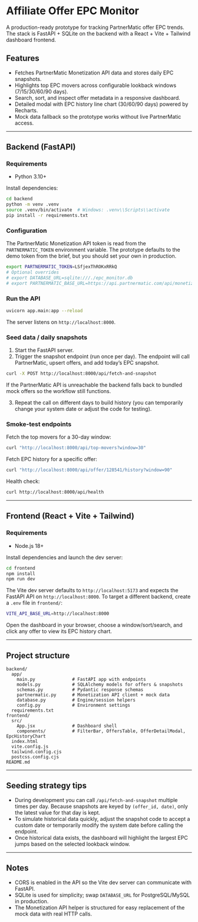 # Affiliate Offer EPC Monitor

A production-ready prototype for tracking PartnerMatic offer EPC trends. The stack is FastAPI + SQLite on the backend with a React + Vite + Tailwind dashboard frontend.

## Features

- Fetches PartnerMatic Monetization API data and stores daily EPC snapshots.
- Highlights top EPC movers across configurable lookback windows (7/15/30/60/90 days).
- Search, sort, and inspect offer metadata in a responsive dashboard.
- Detailed modal with EPC history line chart (30/60/90 days) powered by Recharts.
- Mock data fallback so the prototype works without live PartnerMatic access.

---

## Backend (FastAPI)

### Requirements

- Python 3.10+

Install dependencies:

```bash
cd backend
python -m venv .venv
source .venv/bin/activate  # Windows: .venv\\Scripts\\activate
pip install -r requirements.txt
```

### Configuration

The PartnerMatic Monetization API token is read from the `PARTNERMATIC_TOKEN` environment variable. The prototype defaults to the demo token from the brief, but you should set your own in production.

```bash
export PARTNERMATIC_TOKEN=LSfjexThROKxRRkQ
# Optional overrides
# export DATABASE_URL=sqlite:///./epc_monitor.db
# export PARTNERMATIC_BASE_URL=https://api.partnermatic.com/api/monetization
```

### Run the API

```bash
uvicorn app.main:app --reload
```

The server listens on `http://localhost:8000`.

### Seed data / daily snapshots

1. Start the FastAPI server.
2. Trigger the snapshot endpoint (run once per day). The endpoint will call PartnerMatic, upsert offers, and add today’s EPC snapshot.

```bash
curl -X POST http://localhost:8000/api/fetch-and-snapshot
```

If the PartnerMatic API is unreachable the backend falls back to bundled mock offers so the workflow still functions.

3. Repeat the call on different days to build history (you can temporarily change your system date or adjust the code for testing).

### Smoke-test endpoints

Fetch the top movers for a 30-day window:

```bash
curl "http://localhost:8000/api/top-movers?window=30"
```

Fetch EPC history for a specific offer:

```bash
curl "http://localhost:8000/api/offer/128541/history?window=90"
```

Health check:

```bash
curl http://localhost:8000/api/health
```

---

## Frontend (React + Vite + Tailwind)

### Requirements

- Node.js 18+

Install dependencies and launch the dev server:

```bash
cd frontend
npm install
npm run dev
```

The Vite dev server defaults to `http://localhost:5173` and expects the FastAPI API on `http://localhost:8000`. To target a different backend, create a `.env` file in `frontend/`:

```bash
VITE_API_BASE_URL=http://localhost:8000
```

Open the dashboard in your browser, choose a window/sort/search, and click any offer to view its EPC history chart.

---

## Project structure

```
backend/
  app/
    main.py              # FastAPI app with endpoints
    models.py            # SQLAlchemy models for offers & snapshots
    schemas.py           # Pydantic response schemas
    partnermatic.py      # Monetization API client + mock data
    database.py          # Engine/session helpers
    config.py            # Environment settings
  requirements.txt
frontend/
  src/
    App.jsx              # Dashboard shell
    components/          # FilterBar, OffersTable, OfferDetailModal, EpcHistoryChart
  index.html
  vite.config.js
  tailwind.config.cjs
  postcss.config.cjs
README.md
```

---

## Seeding strategy tips

- During development you can call `/api/fetch-and-snapshot` multiple times per day. Because snapshots are keyed by `(offer_id, date)`, only the latest value for that day is kept.
- To simulate historical data quickly, adjust the snapshot code to accept a custom date or temporarily modify the system date before calling the endpoint.
- Once historical data exists, the dashboard will highlight the largest EPC jumps based on the selected lookback window.

---

## Notes

- CORS is enabled in the API so the Vite dev server can communicate with FastAPI.
- SQLite is used for simplicity; swap `DATABASE_URL` for PostgreSQL/MySQL in production.
- The Monetization API helper is structured for easy replacement of the mock data with real HTTP calls.
